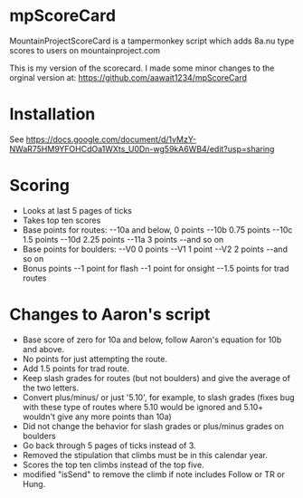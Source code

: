 # mpScoreCard
MountainProjectScoreCard is a tampermonkey script which adds 8a.nu type scores to users on mountainproject.com

This is my version of the scorecard. I made some minor changes to the orginal version at: https://github.com/aawait1234/mpScoreCard

# Installation
See https://docs.google.com/document/d/1vMzY-NWaR75HM9YFOHCdOa1WXts_U0Dn-wg59kA6WB4/edit?usp=sharing

# Scoring
* Looks at last 5 pages of ticks
* Takes top ten scores
* Base points for routes:
--10a and below, 0 points
--10b 0.75 points
--10c 1.5 points
--10d 2.25 points
--11a 3 points
--and so on
* Base points for boulders:
--V0 0 points
--V1 1 point
--V2 2 points
--and so on
* Bonus points
--1 point for flash
--1 point for onsight
--1.5 points for trad routes

# Changes to Aaron's script
* Base score of zero for 10a and below, follow Aaron's equation for 10b and above.
* No points for just attempting the route.
* Add 1.5 points for trad route.
* Keep slash grades for routes (but not boulders) and give the average of the two letters.
* Convert plus/minus/ or just '5.10', for example, to slash grades (fixes bug with these type of routes where 5.10 would be ignored and 5.10+ wouldn't give any more points than 10a)
* Did not change the behavior for slash grades or plus/minus grades on boulders
* Go back through 5 pages of ticks instead of 3.
* Removed the stipulation that climbs must be in this calendar year.
* Scores the top ten climbs instead of the top five.
* modified "isSend" to remove the climb if note includes Follow or TR or Hung.


